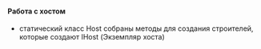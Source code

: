#### Работа с хостом
  - статический класс Host собраны методы для создания строителей, которые создают IHost (Экземпляр хоста)
